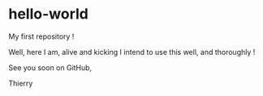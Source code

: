 # hello-world
My first repository !

Well, here I am, alive and kicking
I intend to use this well, and thoroughly !

See you soon on GitHub,

Thierry
